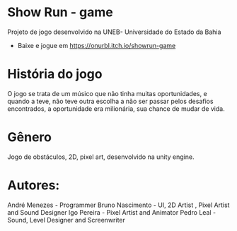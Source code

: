 # Show Run - game
Projeto de jogo desenvolvido na UNEB- Universidade do Estado da Bahia
-  Baixe e jogue em https://onurbl.itch.io/showrun-game
# História do jogo
O jogo se trata de um músico que não tinha muitas oportunidades, e quando a teve, não teve outra escolha a não ser passar pelos desafios encontrados, a oportunidade era milionária, sua chance de mudar de vida.

# Gênero
Jogo de obstáculos, 2D, pixel art, desenvolvido na unity engine.


# Autores: 
André Menezes - Programmer
Bruno Nascimento -  UI, 2D Artist , Pixel Artist and Sound Designer
Igo Pereira -  Pixel Artist and Animator
Pedro Leal -  Sound, Level Designer and Screenwriter
